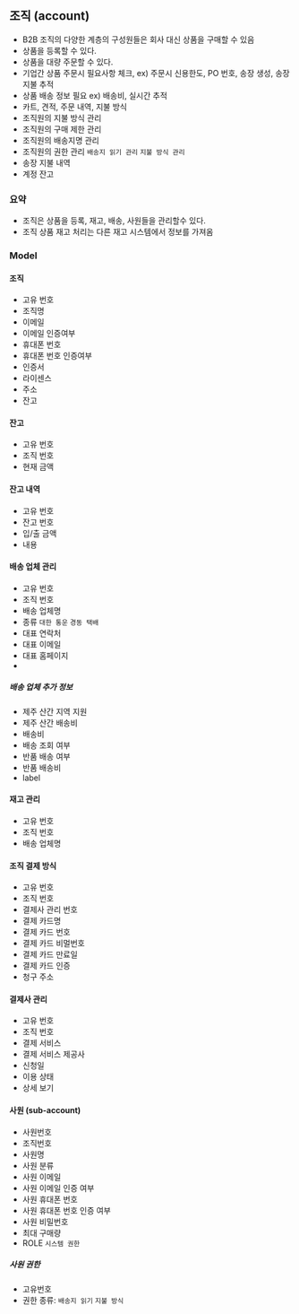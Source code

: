 ## 조직 (account)
- B2B 조직의 다양한 계층의 구성원들은 회사 대신 상품을 구매할 수 있음
- 상품을 등록할 수 있다.
- 상품을 대량 주문할 수 있다.
- 기업간 상품 주문시 필요사항 체크, ex) 주문시 신용한도, PO 번호, 송장 생성, 송장 지불 추적
- 상품 배송 정보 필요 ex) 배송비, 실시간 추적
- 카트, 견적, 주문 내역, 지불 방식
- 조직원의 지불 방식 관리
- 조직원의 구매 제한 관리
- 조직원의 배송지명 관리
- 조직원의 권한 관리 `배송지 읽기 관리` `지불 방식 관리`
- 송장 지불 내역
- 계정 잔고
 
### 요약
- 조직은 상품을 등록, 재고, 배송, 사원들을 관리할수 있다.
- 조직 상품 재고 처리는 다른 재고 시스템에서 정보를 가져옴

### Model
#### 조직
- 고유 번호
- 조직명
- 이메일
- 이메일 인증여부
- 휴대폰 번호
- 휴대폰 번호 인증여부
- 인증서
- 라이센스
- 주소
- 잔고

#### 잔고
- 고유 번호
- 조직 번호
- 현재 금액

#### 잔고 내역
- 고유 번호
- 잔고 번호
- 입/출 금액
- 내용

#### 배송 업체 관리
- 고유 번호
- 조직 번호
- 배송 업체명
- 종류 `대한 통운` `경동 택배`
- 대표 연락처
- 대표 이메일
- 대표 홈페이지
- 
##### 배송 업체 추가 정보
- 제주 산간 지역 지원
- 제주 산간 배송비
- 배송비
- 배송 조회 여부
- 반품 배송 여부
- 반품 배송비
- label

#### 재고 관리
- 고유 번호
- 조직 번호
- 배송 업체명

#### 조직 결제 방식
- 고유 번호
- 조직 번호
- 결제사 관리 번호
- 결제 카드명
- 결제 카드 번호
- 결제 카드 비멀번호
- 결제 카드 만료일
- 결제 카드 인증
- 청구 주소

#### 결제사 관리
- 고유 번호
- 조직 번호
- 결제 서비스
- 결제 서비스 제공사
- 신청일
- 이용 상태
- 상세 보기

#### 사원 (sub-account)
- 사원번호
- 조직번호
- 사원명
- 사원 분류
- 사원 이메일
- 사원 이메일 인증 여부
- 사원 휴대폰 번호
- 사원 휴대폰 번호 인증 여부
- 사원 비밀번호
- 최대 구매량
- ROLE `시스템 권한`

##### 사원 권한
- 고유번호
- 권한 종류: `배송지 읽기` `지불 방식`
